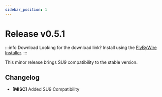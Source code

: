 ```yaml
---
sidebar_position: 1
---
```


# Release v0.5.1

:::info Download
Looking for the download link? Install using the [FlyByWire Installer](https://api.flybywiresim.com/installer).
:::

This minor release brings SU9 compatibility to the stable version.

## Changelog

* **[MISC]** Added SU9 Compatibility